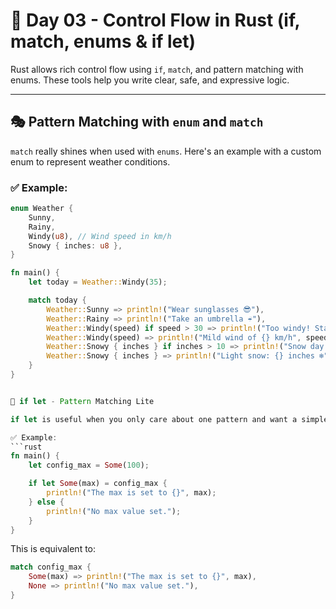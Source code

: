 # 📆 Day 03 - Control Flow in Rust (if, match, enums & if let)

Rust allows rich control flow using `if`, `match`, and pattern matching with enums. These tools help you write clear, safe, and expressive logic.

---

## 🎭 Pattern Matching with `enum` and `match`

`match` really shines when used with `enums`. Here's an example with a custom enum to represent weather conditions.

### ✅ Example:

```rust
enum Weather {
    Sunny,
    Rainy,
    Windy(u8), // Wind speed in km/h
    Snowy { inches: u8 },
}

fn main() {
    let today = Weather::Windy(35);

    match today {
        Weather::Sunny => println!("Wear sunglasses 😎"),
        Weather::Rainy => println!("Take an umbrella ☔"),
        Weather::Windy(speed) if speed > 30 => println!("Too windy! Stay indoors 🌀"),
        Weather::Windy(speed) => println!("Mild wind of {} km/h", speed),
        Weather::Snowy { inches } if inches > 10 => println!("Snow day! Build a snowman ⛄"),
        Weather::Snowy { inches } => println!("Light snow: {} inches ❄", inches),
    }
}


🔎 if let - Pattern Matching Lite

if let is useful when you only care about one pattern and want a simpler alternative to match.

✅ Example:
```rust
fn main() {
    let config_max = Some(100);

    if let Some(max) = config_max {
        println!("The max is set to {}", max);
    } else {
        println!("No max value set.");
    }
}
```


This is equivalent to:

```rust
match config_max {
    Some(max) => println!("The max is set to {}", max),
    None => println!("No max value set."),
}
```